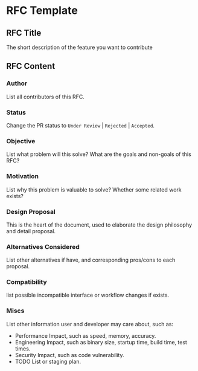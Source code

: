 RFC Template
==================

## RFC Title

The short description of the feature you want to contribute

## RFC Content

### Author

List all contributors of this RFC. 

### Status

Change the PR status to `Under Review` | `Rejected` | `Accepted`.

### Objective

List what problem will this solve? What are the goals and non-goals of this RFC?

### Motivation

List why this problem is valuable to solve? Whether some related work exists?

### Design Proposal

This is the heart of the document, used to elaborate the design philosophy and detail proposal.

### Alternatives Considered

List other alternatives if have, and corresponding pros/cons to each proposal.

### Compatibility

list possible incompatible interface or workflow changes if exists.

### Miscs

List other information user and developer may care about, such as:

- Performance Impact, such as speed, memory, accuracy.
- Engineering Impact, such as binary size, startup time, build time, test times.
- Security Impact, such as code vulnerability.
- TODO List or staging plan. 

